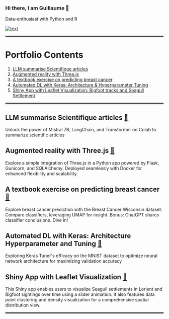 ### Hi there, I am Guillaume 👋
Data-enthusiast with Python and R

[![text](https://img.shields.io/badge/LinkedIn-0077B5?style=for-the-badge&logo=linkedin&logoColor=white)](https://www.linkedin.com/in/guillaumejeffroy/)

<hr style="border:2px solid gray">

# Portfolio Contents
1. [LLM summarise Scientifique articles](#llm-summarise-scientifique-articles)
2. [Augmented reality with Three.js](#augmented-reality-with-threejs)
3. [A textbook exercise on predicting breast cancer](#a-textbook-exercise-on-predicting-breast-cancer)
4. [Automated DL with Keras: Architecture & Hyperparameter Tuning](#automated-dl-with-keras-architecture-hyperparameter-and-tuning)
5. [Shiny App with Leaflet Visualization: Bigfoot tracks and Seagull Settlement](#shiny-app-with-leaflet-visualization)

<hr style="border:2px solid gray">

## LLM summarise Scientifique articles [🔗](https://github.com/Gjeffroy/Mistral7b_scientific_article)
Unlock the power of Mistral 7B, LangChain, and Transformer on Colab to summarize scientific articles 

## Augmented reality with Three.js [🔗](https://github.com/Gjeffroy/AR_with_threejs)
Explore a simple integration of Three.js in a Python app powered by Flask, Gunicorn, and SQLAlchemy. Deployed seamlessly with Docker for enhanced flexibility and scalability. 

## A textbook exercise on predicting breast cancer [🔗](https://github.com/Gjeffroy/breast_cancer_classification)
Explore breast cancer prediction with the Breast Cancer Wisconsin dataset. Compare classifiers, leveraging UMAP for insight. Bonus: ChatGPT shares classifier conclusions. Dive in! 

## Automated DL with Keras: Architecture Hyperparameter and Tuning [🔗](https://github.com/Gjeffroy/hyperparam_autotuning_keras/tree/main)
Exploring Keras Tuner's efficacy on the MNIST dataset to optimize neural network architecture for maximizing validation accuracy 

## Shiny App with Leaflet Visualization [🔗](https://github.com/Gjeffroy/leaflet_viewer_shiny/tree/main)
This Shiny app enables users to visualize Seagull settlements in Lorient and Bigfoot sightings over time using a slider animation. It also features data point clustering and density visualization for a comprehensive spatial distribution view. 

<hr style="border:2px solid gray">

<!--
**Gjeffroy/gjeffroy** is a ✨ _special_ ✨ repository because its `README.md` (this file) appears on your GitHub profile.

Here are some ideas to get you started:

- 🔭 I’m currently working on ...
- 🌱 I’m currently learning ...
- 👯 I’m looking to collaborate on ...
- 🤔 I’m looking for help with ...
- 💬 Ask me about ...
- 📫 How to reach me: ...
- 😄 Pronouns: ...
- ⚡ Fun fact: ...
-->
